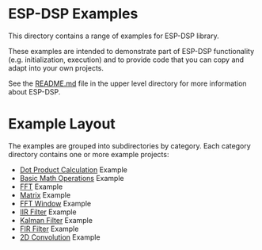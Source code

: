 # ESP-DSP Examples

This directory contains a range of examples for ESP-DSP library.

These examples are intended to demonstrate part of ESP-DSP functionality (e.g. initialization, execution) and to provide code that you can copy and adapt into your own projects.

See the [README.md](../README.md) file in the upper level directory for more information about ESP-DSP.

# Example Layout

The examples are grouped into subdirectories by category. Each category directory contains one or more example projects:

* [Dot Product Calculation](./dotprod/README.md) Example
* [Basic Math Operations](./basic_math/README.md) Example
* [FFT](./fft/README.md) Example
* [Matrix](./matrix/README.md) Example
* [FFT Window](./fft_window/README.md) Example
* [IIR Filter](./iir/README.md) Example
* [Kalman Filter](./kalman/README.md) Example
* [FIR Filter](.fir/README.md) Example
* [2D Convolution](./conv2d//README.md) Example

